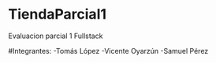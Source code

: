# TiendaParcial1
Evaluacion parcial 1 Fullstack

#Integrantes:
-Tomás López
-Vicente Oyarzún
-Samuel Pérez
